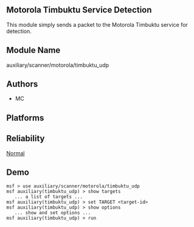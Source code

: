 ## Motorola Timbuktu Service Detection

This module simply sends a packet to the Motorola Timbuktu 
service for detection.


## Module Name
auxiliary/scanner/motorola/timbuktu_udp

## Authors
* MC





## Platforms


## Reliability
[Normal](https://github.com/rapid7/metasploit-framework/wiki/Exploit-Ranking)

## Demo

```
msf > use auxiliary/scanner/motorola/timbuktu_udp
msf auxiliary(timbuktu_udp) > show targets
   ... a list of targets ...
msf auxiliary(timbuktu_udp) > set TARGET <target-id>
msf auxiliary(timbuktu_udp) > show options
   ... show and set options ...
msf auxiliary(timbuktu_udp) > run
```
    
    